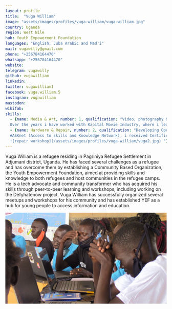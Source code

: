 ```yaml
---
layout: profile
title:  "Vuga William"
image: "assets/images/profiles/vuga-william/vuga-william.jpg"
country: Uganda
region: West Nile
hub: Youth Empowerment Foundation
languages: "English, Juba Arabic and Mad'i"
mail: vugawilly@gmail.com
phone: "+256784164470"
whatsapp: "+256784164470"
website: 
telegram: vugawilly
github: vugawilliam
linkedin: 
twitter: vugawilliam1
facebook: vuga.william.5
instagram: vugawilliam
mastodon: 
wikifab:
skills:
  - {name: Media & Art, number: 1, qualification: "Video, photography & Audio \n \n
  Over the years i have worked with Kapital Movie Industry, where i learned a lot about leadership, videography and storytelling and I am proud to be able to use these tools and softwares \n \n ![film shooting](/assets/images/profiles/vuga-william/vuga1.JPG) "}
  - {name: Hardware & Repair, number: 2, qualification: "Developing Open Technology Skills and imparting Community Information \n \n
  #ASKnet (Access to skills and Knowledge Network), i received Certificate of completion of the training Program on developing open technology skills and imparting community information \n \n 
  ![repair workshop](/assets/images/profiles/vuga-william/vuga2.jpg) "}
---
```

Vuga William is a refugee residing in Pagriniya Refugee Settlement in Adjumani district, Uganda. He has faced several challenges as a refugee and has overcome them by establishing a Community Based Organization, the Youth Empowerment Foundation, aimed at providing skills and knowledge to both refugees and host communities in the refugee camps. He is a tech advocate and community transformer who has acquired his skills through peer-to-peer learning and workshops, including working on the Defyhatenow project. Vuga William has successfully organized several meetups and workshops for his community and has established YEF as a hub for young people to access information and education.
 
![workshop](/assets/images/profiles/vuga-william/vuga3.JPG)